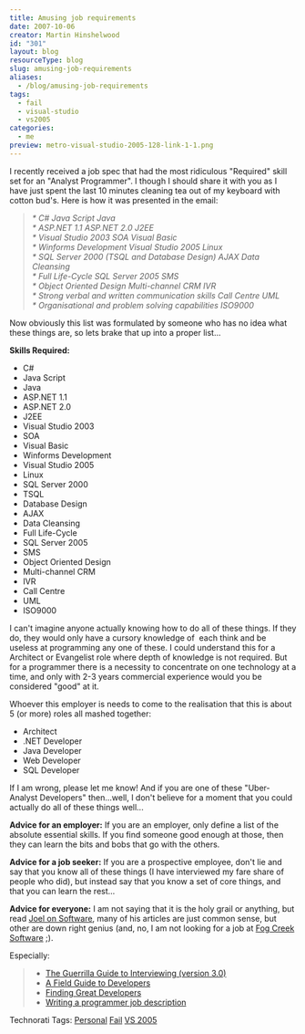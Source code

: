 ```yaml
---
title: Amusing job requirements
date: 2007-10-06
creator: Martin Hinshelwood
id: "301"
layout: blog
resourceType: blog
slug: amusing-job-requirements
aliases:
  - /blog/amusing-job-requirements
tags:
  - fail
  - visual-studio
  - vs2005
categories:
  - me
preview: metro-visual-studio-2005-128-link-1-1.png
---
```


I recently received a job spec that had the most ridiculous "Required" skill set for an "Analyst Programmer". I though I should share it with you as I have just spent the last 10 minutes cleaning tea out of my keyboard with cotton bud's. Here is how it was presented in the email:

> _\* C# Java Script Java  
> \* ASP.NET 1.1 ASP.NET 2.0 J2EE  
> \* Visual Studio 2003 SOA Visual Basic  
> \* Winforms Development Visual Studio 2005 Linux  
> \* SQL Server 2000 (TSQL and Database Design) AJAX Data Cleansing  
> \* Full Life-Cycle SQL Server 2005 SMS  
> \* Object Oriented Design Multi-channel CRM IVR  
> \* Strong verbal and written communication skills Call Centre UML  
> \* Organisational and problem solving capabilities ISO9000_

Now obviously this list was formulated by someone who has no idea what these things are, so lets brake that up into a proper list...

**Skills Required:**

- C#
- Java Script
- Java
- ASP.NET 1.1
- ASP.NET 2.0
- J2EE
- Visual Studio 2003
- SOA
- Visual Basic
- Winforms Development
- Visual Studio 2005
- Linux
- SQL Server 2000
- TSQL
- Database Design
- AJAX
- Data Cleansing
- Full Life-Cycle
- SQL Server 2005
- SMS
- Object Oriented Design
- Multi-channel CRM
- IVR
- Call Centre
- UML
- ISO9000

I can't imagine anyone actually knowing how to do all of these things. If they do, they would only have a cursory knowledge of  each think and be useless at programming any one of these. I could understand this for a Architect or Evangelist role where depth of knowledge is not required. But for a programmer there is a necessity to concentrate on one technology at a time, and only with 2-3 years commercial experience would you be considered "good" at it.

Whoever this employer is needs to come to the realisation that this is about 5 (or more) roles all mashed together:

- Architect
- .NET Developer
- Java Developer
- Web Developer
- SQL Developer

If I am wrong, please let me know! And if you are one of these "Uber-Analyst Developers" then...well, I don't believe for a moment that you could actually do all of these things well...

**Advice for an employer:** If you are an employer, only define a list of the absolute essential skills. If you find someone good enough at those, then they can learn the bits and bobs that go with the others.

**Advice for a job seeker:** If you are a prospective employee, don't lie and say that you know all of these things (I have interviewed my fare share of people who did), but instead say that you know a set of core things, and that you can learn the rest...

**Advice for everyone:** I am not saying that it is the holy grail or anything, but read [Joel on Software](http://www.joelonsoftware.com/), many of his articles are just common sense, but other are down right genius (and, no, I am not looking for a job at [Fog Creek Software](http://www.fogcreek.com) ;).

Especially:

> - [The Guerrilla Guide to Interviewing (version 3.0)](http://www.joelonsoftware.com/articles/GuerrillaInterviewing3.html)
> - [A Field Guide to Developers](http://www.joelonsoftware.com/articles/FieldGuidetoDevelopers.html)
> - [Finding Great Developers](http://www.joelonsoftware.com/articles/FindingGreatDevelopers.html)
> - [Writing a programmer job description](http://discuss.fogcreek.com/joelonsoftware/default.asp?cmd=show&ixPost=24706)

Technorati Tags: [Personal](http://technorati.com/tags/Personal) [Fail](http://technorati.com/tags/Fail) [VS 2005](http://technorati.com/tags/VS+2005)
